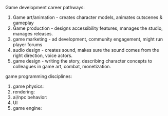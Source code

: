 Game development career pathways:

1. Game art/animation - creates character models, animates cutscenes & gameplay
2. Game production - designs accessibility features, manages the studio, manages releases. 
3. game marketing - ad development, community engagement, might run player forums
4. audio design - creates sound, makes sure the sound comes from the right direction, voice actors.
5. game design - writing the story, describing character concepts to colleagues in game art, combat, monetization.

game programming disciplines: 
1. game physics:
2. rendering:
3. ai/npc behavior:
4. UI
5. game engine:
